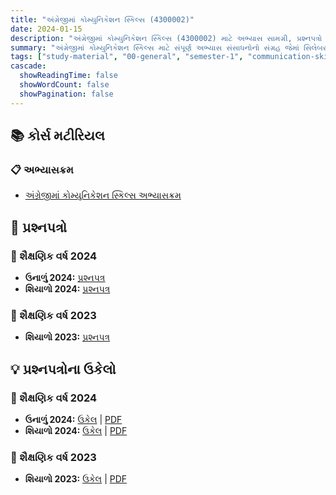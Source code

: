 ```yaml
---
title: "અંગ્રેજીમાં કોમ્યુનિકેશન સ્કિલ્સ (4300002)"
date: 2024-01-15
description: "અંગ્રેજીમાં કોમ્યુનિકેશન સ્કિલ્સ (4300002) માટે અભ્યાસ સામગ્રી, પ્રશ્નપત્રો અને ઉકેલો - સામાન્ય અભ્યાસ, સેમેસ્ટર 1"
summary: "અંગ્રેજીમાં કોમ્યુનિકેશન સ્કિલ્સ માટે સંપૂર્ણ અભ્યાસ સંસાધનોનો સંગ્રહ જેમાં સિલેબસ, 2023-2024ના પ્રશ્નપત્રો અને વિગતવાર ઉકેલોનો સમાવેશ થાય છે"
tags: ["study-material", "00-general", "semester-1", "communication-skills", "4300002"]
cascade:
  showReadingTime: false
  showWordCount: false
  showPagination: false
---
```


## 📚 કોર્સ મટીરિયલ

### 📋 અભ્યાસક્રમ

- [અંગ્રેજીમાં કોમ્યુનિકેશન સ્કિલ્સ અભ્યાસક્રમ](4300002.pdf)

## 📝 પ્રશ્નપત્રો

### 📅 શૈક્ષણિક વર્ષ 2024  

- **ઉનાળું 2024:** [પ્રશ્નપત્ર](4300002-Summer-2024.pdf)
- **શિયાળો 2024:** [પ્રશ્નપત્ર](4300002-Winter-2024.pdf)

### 📅 શૈક્ષણિક વર્ષ 2023

- **શિયાળો 2023:** [પ્રશ્નપત્ર](4300002-Winter-2023.pdf)

## 💡 પ્રશ્નપત્રોના ઉકેલો

### 📅 શૈક્ષણિક વર્ષ 2024

- **ઉનાળું 2024:** [ઉકેલ](4300002-summer-2024-solution) | [PDF](4300002-summer-2024-solution.pdf)
- **શિયાળો 2024:** [ઉકેલ](4300002-winter-2024-solution) | [PDF](4300002-winter-2024-solution.pdf)

### 📅 શૈક્ષણિક વર્ષ 2023

- **શિયાળો 2023:** [ઉકેલ](4300002-winter-2023-solution) | [PDF](4300002-winter-2023-solution.pdf)
